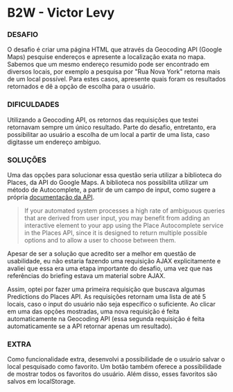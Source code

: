 # B2W - Victor Levy

### DESAFIO

O desafio é criar uma página HTML que através da Geocoding API (Google Maps) pesquise endereços e apresente a localização exata no mapa. Sabemos que um mesmo endereço resumido pode ser encontrado em diversos locais, por exemplo a pesquisa por "Rua Nova York" retorna mais de um local possível. Para estes casos, apresente quais foram os resultados retornados e dê a opção de escolha para o usuário.

### DIFICULDADES

Utilizando a Geocoding API, os retornos das requisições que testei retornavam sempre um único resultado. Parte do desafio, entretanto, era possibilitar ao usuário a escolha de um local a partir de uma lista, caso digitasse um endereço ambíguo.

### SOLUÇÕES

Uma das opções para solucionar essa questão seria utilizar a biblioteca do Places, da API do Google Maps. A biblioteca nos possibilita utilizar um método de Autocomplete, a partir de um campo de input, como sugere a própria [documentação da API](https://developers.google.com/maps/documentation/geocoding/best-practices).

> If your automated system processes a high rate of ambiguous queries that are derived from user input, you may benefit from adding an interactive element to your app using the Place Autocomplete service in the Places API, since it is designed to return multiple possible options and to allow a user to choose between them.

Apesar de ser a solução que acredito ser a melhor em questão de usabilidade, eu não estaria fazendo uma requisição AJAX explicitamente e avaliei que essa era uma etapa importante do desafio, uma vez que nas referências do briefing estava um material sobre AJAX.

Assim, optei por fazer uma primeira requisição que buscava algumas Predictions do Places API. As requisições retornam uma lista de até 5 locais, caso o input do usuário não seja específico o suficiente. Ao clicar em uma das opções mostradas, uma nova requisição é feita automaticamente na Geocoding API (essa segunda requisição é feita automaticamente se a API retornar apenas um resultado).

### EXTRA

Como funcionalidade extra, desenvolvi a possibilidade de o usuário salvar o local pesquisado como favorito. Um botão também oferece a possibilidade de mostrar todos os favoritos do usuário. Além disso, esses favoritos são salvos em localStorage.


